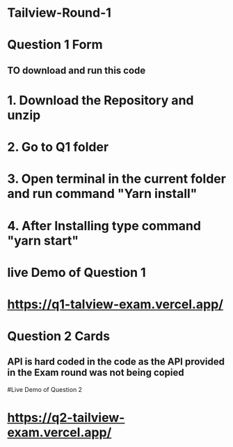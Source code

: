 # Tailview-Round-1

# Question 1 Form
## TO download and run this code
# 1. Download the Repository and unzip
# 2. Go to Q1 folder
# 3. Open terminal in the current folder and run command "Yarn install"
# 4. After Installing type command "yarn start"


# live Demo of Question 1
# https://q1-talview-exam.vercel.app/

# Question 2 Cards
## API is hard coded in the code as the API provided in the Exam round was not being copied 

#Live Demo of Question 2
# https://q2-tailview-exam.vercel.app/
